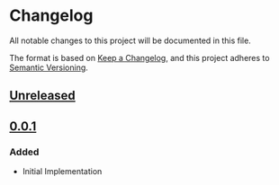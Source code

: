 # Changelog

All notable changes to this project will be documented in this file.

The format is based on [Keep a Changelog](https://keepachangelog.com/en/1.0.0/),
and this project adheres to [Semantic Versioning](https://semver.org/spec/v2.0.0.html).

## [Unreleased]

## [0.0.1]

### Added

- Initial Implementation

<!-- markdown-link-check-disable -->

[unreleased]: https://github.com/mineiros-io/terraform-google-cloud-function/compare/v0.0.1...HEAD
[0.0.1]: https://github.com/mineiros-io/terraform-google-cloud-function/releases/tag/v0.0.1

<!-- markdown-link-check-disabled -->
